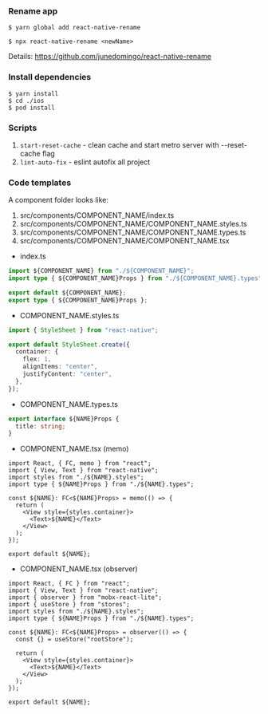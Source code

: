 ### Rename app
```
$ yarn global add react-native-rename

$ npx react-native-rename <newName>
```
Details: https://github.com/junedomingo/react-native-rename

### Install dependencies
```
$ yarn install
$ cd ./ios
$ pod install
```
### Scripts

1. `start-reset-cache` - clean cache and start metro server with --reset-cache flag
2. `lint-auto-fix` - eslint autofix all project


### Code templates

A component folder looks like:
1. src/components/COMPONENT_NAME/index.ts
2. src/components/COMPONENT_NAME/COMPONENT_NAME.styles.ts
3. src/components/COMPONENT_NAME/COMPONENT_NAME.types.ts
4. src/components/COMPONENT_NAME/COMPONENT_NAME.tsx

* index.ts
``` ts
import ${COMPONENT_NAME} from "./${COMPONENT_NAME}";
import type { ${COMPONENT_NAME}Props } from "./${COMPONENT_NAME}.types";

export default ${COMPONENT_NAME};
export type { ${COMPONENT_NAME}Props };
```

* COMPONENT_NAME.styles.ts

``` ts
import { StyleSheet } from "react-native";

export default StyleSheet.create({
  container: {
    flex: 1,
    alignItems: "center",
    justifyContent: "center",
  },
});
```

* COMPONENT_NAME.types.ts

``` ts
export interface ${NAME}Props {
  title: string;
}
```

* COMPONENT_NAME.tsx (memo)

``` tsx
import React, { FC, memo } from "react";
import { View, Text } from "react-native";
import styles from "./${NAME}.styles";
import type { ${NAME}Props } from "./${NAME}.types";

const ${NAME}: FC<${NAME}Props> = memo(() => {
  return (
    <View style={styles.container}>
      <Text>${NAME}</Text>
    </View>
  );
});

export default ${NAME};
```

* COMPONENT_NAME.tsx (observer)

``` tsx
import React, { FC } from "react";
import { View, Text } from "react-native";
import { observer } from "mobx-react-lite";
import { useStore } from "stores";
import styles from "./${NAME}.styles";
import type { ${NAME}Props } from "./${NAME}.types";

const ${NAME}: FC<${NAME}Props> = observer(() => {
  const {} = useStore("rootStore");

  return (
    <View style={styles.container}>
      <Text>${NAME}</Text>
    </View>
  );
});

export default ${NAME};

```






